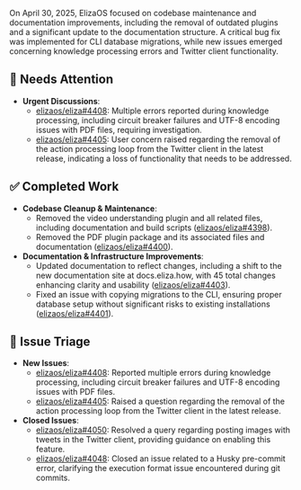 On April 30, 2025, ElizaOS focused on codebase maintenance and documentation improvements, including the removal of outdated plugins and a significant update to the documentation structure. A critical bug fix was implemented for CLI database migrations, while new issues emerged concerning knowledge processing errors and Twitter client functionality.

## 🚨 Needs Attention
- **Urgent Discussions**:
    - [elizaos/eliza#4408](https://github.com/elizaos/eliza/issues/4408): Multiple errors reported during knowledge processing, including circuit breaker failures and UTF-8 encoding issues with PDF files, requiring investigation.
    - [elizaos/eliza#4405](https://github.com/elizaos/eliza/issues/4405): User concern raised regarding the removal of the action processing loop from the Twitter client in the latest release, indicating a loss of functionality that needs to be addressed.

## ✅ Completed Work
- **Codebase Cleanup & Maintenance**:
    - Removed the video understanding plugin and all related files, including documentation and build scripts ([elizaos/eliza#4398](https://github.com/elizaos/eliza/pull/4398)).
    - Removed the PDF plugin package and its associated files and documentation ([elizaos/eliza#4400](https://github.com/elizaos/eliza/pull/4400)).
- **Documentation & Infrastructure Improvements**:
    - Updated documentation to reflect changes, including a shift to the new documentation site at docs.eliza.how, with 45 total changes enhancing clarity and usability ([elizaos/eliza#4403](https://github.com/elizaos/eliza/pull/4403)).
    - Fixed an issue with copying migrations to the CLI, ensuring proper database setup without significant risks to existing installations ([elizaos/eliza#4401](https://github.com/elizaos/eliza/pull/4401)).

## 🐞 Issue Triage
- **New Issues**:
    - [elizaos/eliza#4408](https://github.com/elizaos/eliza/issues/4408): Reported multiple errors during knowledge processing, including circuit breaker failures and UTF-8 encoding issues with PDF files.
    - [elizaos/eliza#4405](https://github.com/elizaos/eliza/issues/4405): Raised a question regarding the removal of the action processing loop from the Twitter client in the latest release.
- **Closed Issues**:
    - [elizaos/eliza#4050](https://github.com/elizaos/eliza/issues/4050): Resolved a query regarding posting images with tweets in the Twitter client, providing guidance on enabling this feature.
    - [elizaos/eliza#4048](https://github.com/elizaos/eliza/issues/4048): Closed an issue related to a Husky pre-commit error, clarifying the execution format issue encountered during git commits.